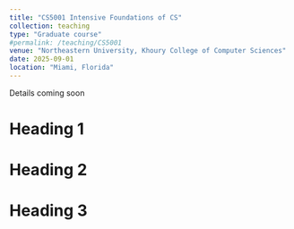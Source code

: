 ```yaml
---
title: "CS5001 Intensive Foundations of CS"
collection: teaching
type: "Graduate course"
#permalink: /teaching/CS5001
venue: "Northeastern University, Khoury College of Computer Sciences"
date: 2025-09-01
location: "Miami, Florida"
---
```


Details coming soon

Heading 1
======

Heading 2
======

Heading 3
======
